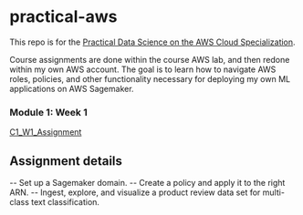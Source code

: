 # practical-aws
This repo is for the [Practical Data Science on the AWS Cloud Specialization](https://www.coursera.org/specializations/practical-data-science).

Course assignments are done within the course AWS lab, and then redone within my own AWS account. The goal is to learn how to navigate AWS roles, policies, and other functionality necessary for deploying my own ML applications on AWS Sagemaker.

### Module 1: Week 1
[C1_W1_Assignment](https://github.com/curtpond/practical-aws/blob/main/nb/C1_W1_Assignment.ipynb)
## Assignment details
-- Set up a Sagemaker domain.
-- Create a policy and apply it to the right ARN.
-- Ingest, explore, and visualize a product review data set for multi-class text classification.
